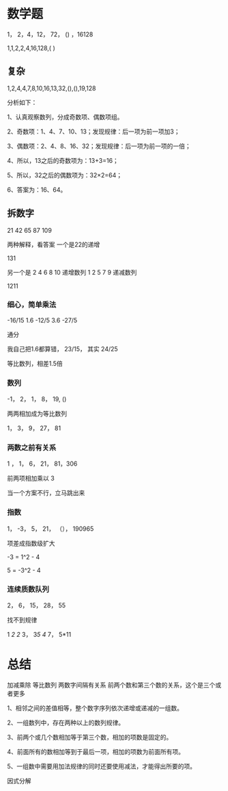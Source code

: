 
# 数学题

1， 2，4，12， 72， () ，16128

1,1,2,2,4,16,128,( )

## 复杂

1,2,4,4,7,8,10,16,13,32,(),(),19,128

分析如下：

1、认真观察数列，分成奇数项、偶数项组。

2、奇数项：1、4、7、10、13；发现规律：后一项为前一项加3；

3、偶数项：2、4、8、16、32；发现规律：后一项为前一项的一倍；

4、所以，13之后的奇数项为：13+3=16；

5、所以，32之后的偶数项为：32×2=64；

6、答案为：16、64。

## 拆数字

21 42 65 87 109

两种解释，看答案 一个是22的递增

131

另一个是
  2 4 6 8 10 递增数列
  1 2 5 7 9 递减数列

1211

### 细心，简单乘法

-16/15 1.6 -12/5 3.6 -27/5

通分

我自己把1.6都算错， 23/15， 其实 24/25

等比数列，相差1.5倍

### 数列

-1， 2， 1， 8， 19, ()

两两相加成为等比数列

1， 3， 9， 27， 81

### 两数之前有关系

1 ， 1， 6， 21， 81，306

前两项相加乘以 3

当一个方案不行，立马跳出来

### 指数

1， -3， 5， 21， （）， 190965

项差成指数级扩大

-3 = 1^2 - 4

5 = -3^2 - 4

### 连续质数队列

2， 6， 15， 28， 55

找不到规律

1 *2   2* 3， 3*5 4* 7， 5*11

# 总结

加减乘除
等比数列
两数字间隔有关系
前两个数和第三个数的关系，这个是三个或者更多

1、相邻之间的差值相等，整个数字序列依次递增或递减的一组数。

2、一组数列中，存在两种以上的数列规律。

3、前两个或几个数相加等于第三个数，相加的项数是固定的。

4、前面所有的数相加等到于最后一项，相加的项数为前面所有项。

5、一组数中需要用加法规律的同时还要使用减法，才能得出所要的项。

因式分解
